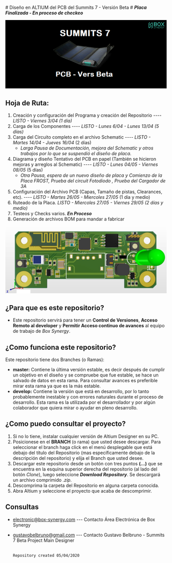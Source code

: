 ﻿﻿﻿# Diseño en ALTIUM del PCB del Summits 7 - Versión Beta #
***Placa Finalizada - En proceso de checkeo***

![alt tex](images/icon_bitbucket.png)

## Hoja de Ruta:
1. Creación y configuración del Programa y creación del Repositorio ----  *LISTO  - Viernes 3/04 (1 día)*
2. Carga de los Componentes ---- *LISTO  - Lunes 6/04 - Lunes 13/04 (5 días)* 
3. Carga del Circuito completo en el archivo Schematic ----  *LISTO  - Martes 14/04 - Jueves 16/04* (2 días)
    - *Larga Pausa de Documentación, mejora del Schematic y otros trabajos por lo que se suspendió el diseño de placa.*
4. Diagrama y diseño Tentativo del PCB en papel (También se hicieron mejoras y arreglos al Schematic) ----  *LISTO  - Lunes 04/05 - Viernes 08/05* (5 días)
    - *Otra Pausa, espera de un nuevo diseño de placa y Comienzo de la Placa FROST, Prueba del circuit Fotodiodo , Prueba del Cargador de 3A*  
4. Configuración del Archivo PCB (Capas, Tamaño de pistas, Clearances, etc).  ----  *LISTO  - Martes 26/05 - Miercoles 27/05* (1 día y medio)
5. Ruteado de la Placa.	*LISTO  - Miercoles 27/05 - Viernes 29/05 (2 días y medio)* 
6. Testeos y Checks varios.   ***En Proceso*** 
7. Generación de archivos BOM para mandar a fabricar

![alt tex](images/PCBfinalizado1.jpg)

## ¿Para que es este repositorio? 

 - Este repositorio servirá para tener un **Control de Versiones**, **Acceso Remoto al developer** y **Permitir Acceso continuo de avances** al equipo de trabajo de *Box Synergy*.


## ¿Como funciona este repositorio?

Este repositorio tiene dos Branches (o Ramas):

* **master:** Contiene la última versión estable, es decir después de cumplir un objetivo en el diseño y se compruebe que fue estable, se hace un salvado de datos en esta rama. Para consultar avances es preferible mirar esta rama ya que es la más estable.
* **develop:** Contiene la versión que está en desarrollo, por lo tanto probablemente inestable y con errores naturales durante el proceso de desarrollo. Esta rama es la utilizada por el desarrollador y por algún colaborador que quiera mirar o ayudar en pleno desarrollo.

## ¿Como puedo consultar el proyecto?
1. Si no lo tiene, instalar cualquier versión de Altium Designer en su PC.
2. Posicionese en el **BRANCH** (o rama) que usted desee descargar. Para seleccionar el branch haga click en el menú desplegable que está debajo del título del Repositorio (mas específicamente debajo de la descripción del repositorio) y elija el Branch que usted desee.
3. Descargar este repositorio desde un botón con tres puntos **(...)** que se encuentra en la esquina superior derecha del repositorio (al lado del botón *Clone*), luego seleccione ***Download Repository***. Se descargará un archivo comprimido *.zip*.
4. Descomprima la carpeta del Repositorio en alguna carpeta conocida.
5. Abra Altium y seleccione el proyecto que acaba de descomprimir.

## Consultas
- electronic@box-synergy.com	---  Contacto Área Electrónica de Box Synergy
- gustavobelbruno@gmail.com		---  Contacto Gustavo Belbruno - Summits 7 Beta Project Main Designer


																					Repository created 05/04/2020